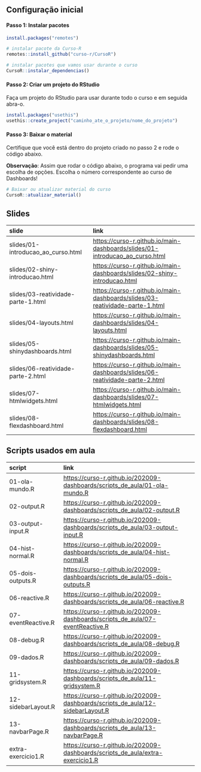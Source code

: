 
<!-- README.md is generated from README.Rmd. Please edit that file -->

## Configuração inicial

#### Passo 1: Instalar pacotes

``` r
install.packages("remotes")

# instalar pacote da Curso-R
remotes::install_github("curso-r/CursoR")

# instalar pacotes que vamos usar durante o curso
CursoR::instalar_dependencias()
```

#### Passo 2: Criar um projeto do RStudio

Faça um projeto do RStudio para usar durante todo o curso e em seguida
abra-o.

``` r
install.packages("usethis")
usethis::create_project("caminho_ate_o_projeto/nome_do_projeto")
```

#### Passo 3: Baixar o material

Certifique que você está dentro do projeto criado no passo 2 e rode o
código abaixo.

**Observação**: Assim que rodar o código abaixo, o programa vai pedir
uma escolha de opções. Escolha o número correspondente ao curso de
Dashboards\!

``` r
# Baixar ou atualizar material do curso
CursoR::atualizar_material()
```

## Slides

| slide                                | link                                                                           |
| :----------------------------------- | :----------------------------------------------------------------------------- |
| slides/01-introducao\_ao\_curso.html | <https://curso-r.github.io/main-dashboards/slides/01-introducao_ao_curso.html> |
| slides/02-shiny-introducao.html      | <https://curso-r.github.io/main-dashboards/slides/02-shiny-introducao.html>    |
| slides/03-reatividade-parte-1.html   | <https://curso-r.github.io/main-dashboards/slides/03-reatividade-parte-1.html> |
| slides/04-layouts.html               | <https://curso-r.github.io/main-dashboards/slides/04-layouts.html>             |
| slides/05-shinydashboards.html       | <https://curso-r.github.io/main-dashboards/slides/05-shinydashboards.html>     |
| slides/06-reatividade-parte-2.html   | <https://curso-r.github.io/main-dashboards/slides/06-reatividade-parte-2.html> |
| slides/07-htmlwidgets.html           | <https://curso-r.github.io/main-dashboards/slides/07-htmlwidgets.html>         |
| slides/08-flexdashboard.html         | <https://curso-r.github.io/main-dashboards/slides/08-flexdashboard.html>       |

## Scripts usados em aula

| script             | link                                                                             |
| :----------------- | :------------------------------------------------------------------------------- |
| 01-ola-mundo.R     | <https://curso-r.github.io/202009-dashboards/scripts_de_aula/01-ola-mundo.R>     |
| 02-output.R        | <https://curso-r.github.io/202009-dashboards/scripts_de_aula/02-output.R>        |
| 03-output-input.R  | <https://curso-r.github.io/202009-dashboards/scripts_de_aula/03-output-input.R>  |
| 04-hist-normal.R   | <https://curso-r.github.io/202009-dashboards/scripts_de_aula/04-hist-normal.R>   |
| 05-dois-outputs.R  | <https://curso-r.github.io/202009-dashboards/scripts_de_aula/05-dois-outputs.R>  |
| 06-reactive.R      | <https://curso-r.github.io/202009-dashboards/scripts_de_aula/06-reactive.R>      |
| 07-eventReactive.R | <https://curso-r.github.io/202009-dashboards/scripts_de_aula/07-eventReactive.R> |
| 08-debug.R         | <https://curso-r.github.io/202009-dashboards/scripts_de_aula/08-debug.R>         |
| 09-dados.R         | <https://curso-r.github.io/202009-dashboards/scripts_de_aula/09-dados.R>         |
| 11-gridsystem.R    | <https://curso-r.github.io/202009-dashboards/scripts_de_aula/11-gridsystem.R>    |
| 12-sidebarLayout.R | <https://curso-r.github.io/202009-dashboards/scripts_de_aula/12-sidebarLayout.R> |
| 13-navbarPage.R    | <https://curso-r.github.io/202009-dashboards/scripts_de_aula/13-navbarPage.R>    |
| extra-exercicio1.R | <https://curso-r.github.io/202009-dashboards/scripts_de_aula/extra-exercicio1.R> |

